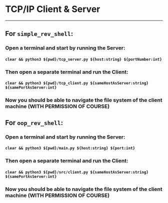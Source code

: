 # TCP/IP Client & Server

------------------------

## For `simple_rev_shell`:
### Open a terminal and start by running the Server:
#### `clear && python3 ${pwd}/tcp_server.py ${host:string} ${portNumber:int}`

### Then open a separate terminal and run the Client:
#### `clear && python3 ${pwd}/tcp_client.py ${sameHostAsServer:string} ${samePortAsServer:int}`

### Now you should be able to navigate the file system of the client machine (WITH PERMISSION OF COURSE)


## For `oop_rev_shell`:
### Open a terminal and start by running the Server:
#### `clear && python3 ${pwd}/main.py ${host:string} ${port:int}`

### Then open a separate terminal and run the Client:
#### `clear && python3 ${pwd}/src/client.py ${sameHostAsServer:string} ${samePortAsServer:int}`

### Now you should be able to navigate the file system of the client machine (WITH PERMISSION OF COURSE) 
